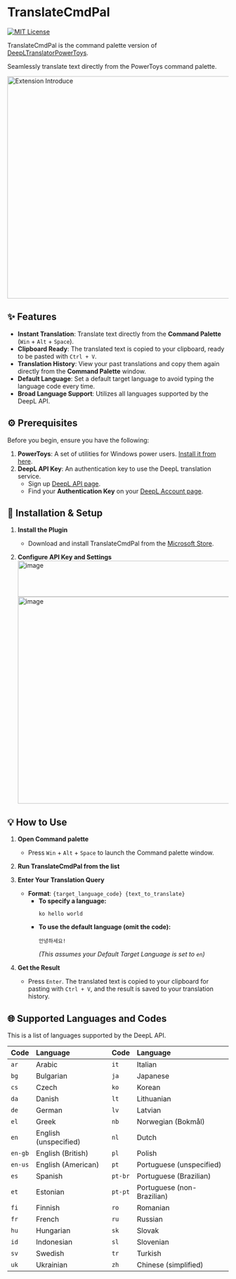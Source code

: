 # TranslateCmdPal

[![MIT License](https://img.shields.io/badge/License-MIT-green.svg)](https://choosealicense.com/licenses/mit/)

TranslateCmdPal is the command palette version of [DeepLTranslatorPowerToys](https://github.com/patcher454/DeepLTranslatorPowerToys).

Seamlessly translate text directly from the PowerToys command palette.

<img width="821" height="506" alt="Extension Introduce" src="https://github.com/user-attachments/assets/7b439b37-7d0e-4e09-acf9-666c097be616" />

## ✨ Features

-   **Instant Translation**: Translate text directly from the **Command Palette** (`Win` + `Alt` + `Space`).
-   **Clipboard Ready**: The translated text is copied to your clipboard, ready to be pasted with `Ctrl + V`.
-   **Translation History**: View your past translations and copy them again directly from the **Command Palette** window.
-   **Default Language**: Set a default target language to avoid typing the language code every time.
-   **Broad Language Support**: Utilizes all languages supported by the DeepL API.

## ⚙️ Prerequisites

Before you begin, ensure you have the following:

1.  **PowerToys**: A set of utilities for Windows power users. [Install it from here](https://learn.microsoft.com/en-us/windows/powertoys/install).
2.  **DeepL API Key**: An authentication key to use the DeepL translation service.
    -   Sign up [DeepL API page](https://www.deepl.com/pro-api?cta=header-pro-api).
    -   Find your **Authentication Key** on your [DeepL Account page](https://www.deepl.com/your-account/keys).

## 🚀 Installation & Setup

1.  **Install the Plugin**
    -   Download and install TranslateCmdPal from the [Microsoft Store](https://apps.microsoft.com/detail/9P02SXVHRJV8).

2.  **Configure API Key and Settings**
    <img width="781" height="82" alt="image" src="https://github.com/user-attachments/assets/45ded910-1c11-4f85-a1e6-c7075370e77e" /> 
    <img width="780" height="471" alt="image" src="https://github.com/user-attachments/assets/e59781b7-7155-4a4e-a9bd-ee670a9d6a9a" />

## 💡 How to Use

1.  **Open Command palette**
    -   Press `Win` + `Alt` + `Space` to launch the Command palette window.
2.  **Run TranslateCmdPal from the list**
3.  **Enter Your Translation Query**
    -   **Format**: `{target_language_code} {text_to_translate}`
        -   **To specify a language:**
            ```
            ko hello world
            ```
        -   **To use the default language (omit the code):**
            ```
            안녕하세요!
            ```
            *(This assumes your Default Target Language is set to `en`)*

3.  **Get the Result**
    -   Press `Enter`. The translated text is copied to your clipboard for pasting with `Ctrl + V`, and the result is saved to your translation history.

## 🌐 Supported Languages and Codes

This is a list of languages supported by the DeepL API.

| Code | Language | Code | Language |
| :--- | :--- | :--- | :--- |
| `ar` | Arabic | `it` | Italian |
| `bg` | Bulgarian | `ja` | Japanese |
| `cs` | Czech | `ko` | Korean |
| `da` | Danish | `lt` | Lithuanian |
| `de` | German | `lv` | Latvian |
| `el` | Greek | `nb` | Norwegian (Bokmål) |
| `en` | English (unspecified) | `nl` | Dutch |
| `en-gb` | English (British) | `pl` | Polish |
| `en-us` | English (American) | `pt` | Portuguese (unspecified) |
| `es` | Spanish | `pt-br` | Portuguese (Brazilian) |
| `et` | Estonian | `pt-pt` | Portuguese (non-Brazilian) |
| `fi` | Finnish | `ro` | Romanian |
| `fr` | French | `ru` | Russian |
| `hu` | Hungarian | `sk` | Slovak |
| `id` | Indonesian | `sl` | Slovenian |
| `sv` | Swedish | `tr` | Turkish |
| `uk` | Ukrainian | `zh` | Chinese (simplified) |
